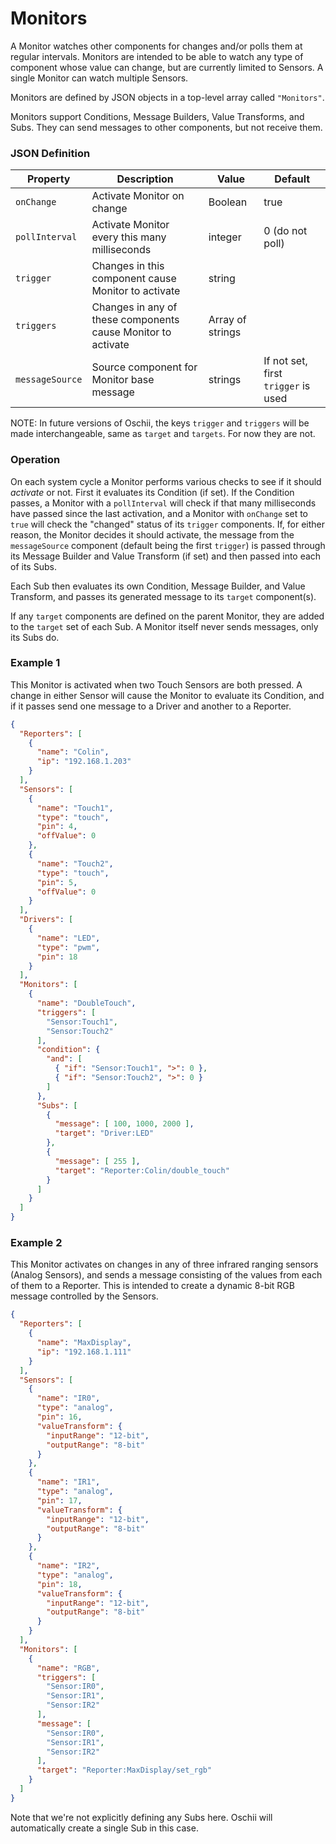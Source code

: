 # Monitors

A Monitor watches other components for changes and/or polls them at regular intervals. Monitors are intended
to be able to watch any type of component whose value can change, but are currently limited to Sensors.
A single Monitor can watch multiple Sensors.

Monitors are defined by JSON objects in a top-level array called `"Monitors"`.

Monitors support Conditions, Message Builders, Value Transforms, and Subs. They can send messages to
other components, but not receive them.

### JSON Definition

| Property        | Description                                                  | Value            | Default                             |
|-----------------|--------------------------------------------------------------|------------------|-------------------------------------|
| `onChange`      | Activate Monitor on change                                   | Boolean          | true                                |
| `pollInterval`  | Activate Monitor every this many milliseconds                | integer          | 0 (do not poll)                     |
| `trigger`       | Changes in this component cause Monitor to activate          | string           |                                     |
| `triggers`      | Changes in any of these components cause Monitor to activate | Array of strings |                                     |
| `messageSource` | Source component for Monitor base message                    | strings          | If not set, first `trigger` is used |

NOTE: In future versions of Oschii, the keys `trigger` and `triggers` will be made interchangeable, same as `target`
and `targets`. For now they are not.

### Operation

On each system cycle a Monitor performs various checks to see if it should *activate* or not. First it evaluates its
Condition (if set). If the Condition passes, a Monitor with a `pollInterval` will check if that many milliseconds have
passed since the last activation, and a Monitor with `onChange` set to `true` will check the "changed" status of its
`trigger` components. If, for either reason, the Monitor decides it should activate, the message from the
`messageSource` component (default being the first `trigger`) is passed through its Message Builder and Value Transform
(if set) and then passed into each of its Subs.

Each Sub then evaluates its own Condition, Message Builder, and Value Transform, and passes its generated message
to its `target` component(s).

If any `target` components are defined on the parent Monitor, they are added to the `target` set of each Sub.
A Monitor itself never sends messages, only its Subs do.

### Example 1

This Monitor is activated when two Touch Sensors are both pressed. A change in either
Sensor will cause the Monitor to evaluate its Condition, and if it passes send one message to a Driver
and another to a Reporter.

```json
{
  "Reporters": [
    {
      "name": "Colin",
      "ip": "192.168.1.203"
    }
  ],
  "Sensors": [
    {
      "name": "Touch1",
      "type": "touch",
      "pin": 4,
      "offValue": 0
    },
    {
      "name": "Touch2",
      "type": "touch",
      "pin": 5,
      "offValue": 0
    }
  ],
  "Drivers": [
    {
      "name": "LED",
      "type": "pwm",
      "pin": 18
    }
  ],
  "Monitors": [
    {
      "name": "DoubleTouch",
      "triggers": [
        "Sensor:Touch1",
        "Sensor:Touch2"
      ],
      "condition": {
        "and": [
          { "if": "Sensor:Touch1", ">": 0 },
          { "if": "Sensor:Touch2", ">": 0 }
        ]
      },
      "Subs": [
        {
          "message": [ 100, 1000, 2000 ],
          "target": "Driver:LED"
        },
        {
          "message": [ 255 ],
          "target": "Reporter:Colin/double_touch"
        }
      ]
    }
  ]
}
```

### Example 2

This Monitor activates on changes in any of three infrared ranging sensors (Analog Sensors),
and sends a message consisting of the values from each of them to a Reporter. This is intended
to create a dynamic 8-bit RGB message controlled by the Sensors.

```json
{
  "Reporters": [
    {
      "name": "MaxDisplay",
      "ip": "192.168.1.111"
    }
  ],
  "Sensors": [
    {
      "name": "IR0",
      "type": "analog",
      "pin": 16,
      "valueTransform": {
        "inputRange": "12-bit",
        "outputRange": "8-bit"
      }
    },
    {
      "name": "IR1",
      "type": "analog",
      "pin": 17,
      "valueTransform": {
        "inputRange": "12-bit",
        "outputRange": "8-bit"
      }
    },
    {
      "name": "IR2",
      "type": "analog",
      "pin": 18,
      "valueTransform": {
        "inputRange": "12-bit",
        "outputRange": "8-bit"
      }
    }
  ],
  "Monitors": [
    {
      "name": "RGB",
      "triggers": [
        "Sensor:IR0",
        "Sensor:IR1",
        "Sensor:IR2"
      ],
      "message": [
        "Sensor:IR0",
        "Sensor:IR1",
        "Sensor:IR2"
      ],
      "target": "Reporter:MaxDisplay/set_rgb"
    }
  ]
}
```

Note that we're not explicitly defining any Subs here. Oschii will automatically create a single Sub in this case.
